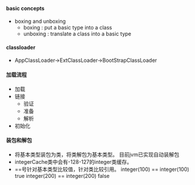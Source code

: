 #### basic concepts
* boxing and unboxing
  - boxing : put a basic type into a class
  - unboxing : translate a class into a basic type
#### classloader

* AppClassLoader->ExtClassLoader->BootStrapClassLoader

#### 加载流程
* 加载
* 链接
  - 验证
  - 准备
  - 解析
* 初始化


#### 装包和解包

* 将基本类型装包为类，将类解包为基本类型。 目前jvm已实现自动装解包
* integerCache类中会有-128-127的integer类缓存。
* ==号针对基本类型比较值，针对类比较引用。
integer(100) == integer(100) true
integer(200) == integer(200) false

